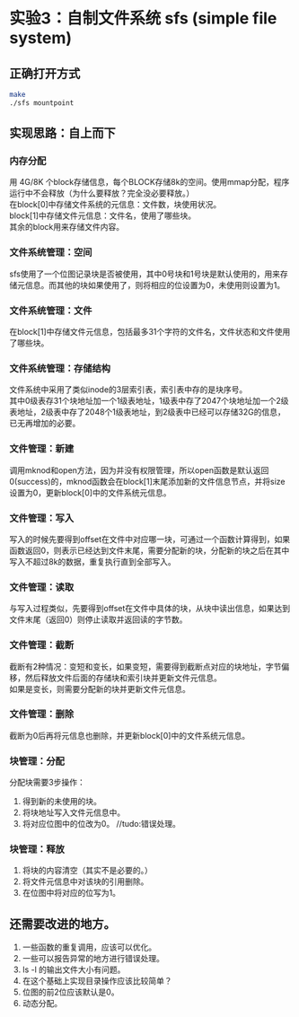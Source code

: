 # 实验3：自制文件系统 sfs (simple file system)

## 正确打开方式

```bash
make
./sfs mountpoint
```

## 实现思路：自上而下

### 内存分配

用 4G/8K 个block存储信息，每个BLOCK存储8k的空间。使用mmap分配，程序运行中不会释放（为什么要释放？完全没必要释放。）\
在block[0]中存储文件系统的元信息：文件数，块使用状况。\
block[1]中存储文件元信息：文件名，使用了哪些块。\
其余的block用来存储文件内容。

### 文件系统管理：空间

sfs使用了一个位图记录块是否被使用，其中0号块和1号块是默认使用的，用来存储元信息。而其他的块如果使用了，则将相应的位设置为0，未使用则设置为1。

### 文件系统管理：文件

在block[1]中存储文件元信息，包括最多31个字符的文件名，文件状态和文件使用了哪些块。

### 文件系统管理：存储结构

文件系统中采用了类似inode的3层索引表，索引表中存的是块序号。\
其中0级表存31个块地址加一个1级表地址，1级表中存了2047个块地址加一个2级表地址，2级表中存了2048个1级表地址，到2级表中已经可以存储32G的信息，已无再增加的必要。

### 文件管理：新建

调用mknod和open方法，因为并没有权限管理，所以open函数是默认返回0(success)的，mknod函数会在block[1]末尾添加新的文件信息节点，并将size设置为0，更新block[0]中的文件系统元信息。

### 文件管理：写入

写入的时候先要得到offset在文件中对应哪一块，可通过一个函数计算得到，如果函数返回0，则表示已经达到文件末尾，需要分配新的块，分配新的块之后在其中写入不超过8k的数据，重复执行直到全部写入。

### 文件管理：读取

与写入过程类似，先要得到offset在文件中具体的块，从块中读出信息，如果达到文件末尾（返回0）则停止读取并返回读的字节数。

### 文件管理：截断

截断有2种情况：变短和变长，如果变短，需要得到截断点对应的块地址，字节偏移，然后释放文件后面的存储块和索引块并更新文件元信息。\
如果是变长，则需要分配新的块并更新文件元信息。

### 文件管理：删除

截断为0后再将元信息也删除，并更新block[0]中的文件系统元信息。

### 块管理：分配

分配块需要3步操作：

1. 得到新的未使用的块。
2. 将块地址写入文件元信息中。
3. 将对应位图中的位改为0。 //tudo:错误处理。

### 块管理：释放

1. 将块的内容清空（其实不是必要的。）
2. 将文件元信息中对该块的引用删除。
3. 在位图中将对应的位写为1。

## 还需要改进的地方。

1. 一些函数的重复调用，应该可以优化。
2. 一些可以报告异常的地方进行错误处理。
3. ls -l 的输出文件大小有问题。
4. 在这个基础上实现目录操作应该比较简单？
5. 位图的前2位应该默认是0。
6. 动态分配。